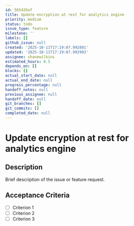 ```yaml
---
id: 565426af
title: Update encryption at rest for analytics engine
priority: medium
status: todo
issue_type: feature
milestone: ''
labels: []
github_issue: null
created: '2025-10-11T17:19:07.992891'
updated: '2025-10-11T17:19:07.992903'
assignee: shanewilkins
estimated_hours: 0.5
depends_on: []
blocks: []
actual_start_date: null
actual_end_date: null
progress_percentage: null
handoff_notes: null
previous_assignee: null
handoff_date: null
git_branches: []
git_commits: []
completed_date: null
---
```


# Update encryption at rest for analytics engine

## Description

Brief description of the issue or feature request.

## Acceptance Criteria

- [ ] Criterion 1
- [ ] Criterion 2
- [ ] Criterion 3